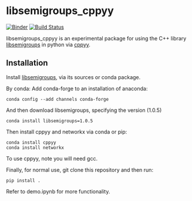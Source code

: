# libsemigroups_cppyy

[![Binder](https://mybinder.org/badge_logo.svg)](https://mybinder.org/v2/gh/libsemigroups/libsemigroups_cppyy/master?filepath=demo.ipynb)
[![Build Status](https://travis-ci.org/libsemigroups/libsemigroups_cppyy.svg?branch=master)](https://travis-ci.org/libsemigroups/libsemigroups_cppyy)

libsemigroups_cppyy is an experimental package for using the C++ library
[libsemigroups](https://libsemigroups.readthedocs.io/en/latest/)
in python via [cppyy](https://cppyy.readthedocs.io/en/latest/).

## Installation

Install
[libsemigroups](https://github.com/libsemigroups/libsemigroups), via its sources or conda package.

By conda:
Add conda-forge to an installation of anaconda:

    conda config --add channels conda-forge
    
And then download libsemigroups, specifying the version (1.0.5)

    conda install libsemigroups=1.0.5

Then install cppyy and networkx via conda or pip:
    
    conda install cppyy
    conda install networkx

To use cppyy, note you will need gcc. 

Finally, for normal use, git clone this repository and then run:

    pip install .

Refer to demo.ipynb for more functionality. 


